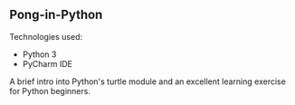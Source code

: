 ## Pong-in-Python

Technologies used: 
* Python 3 
* PyCharm IDE

A brief intro into Python's turtle module and an excellent learning exercise for Python beginners. 

